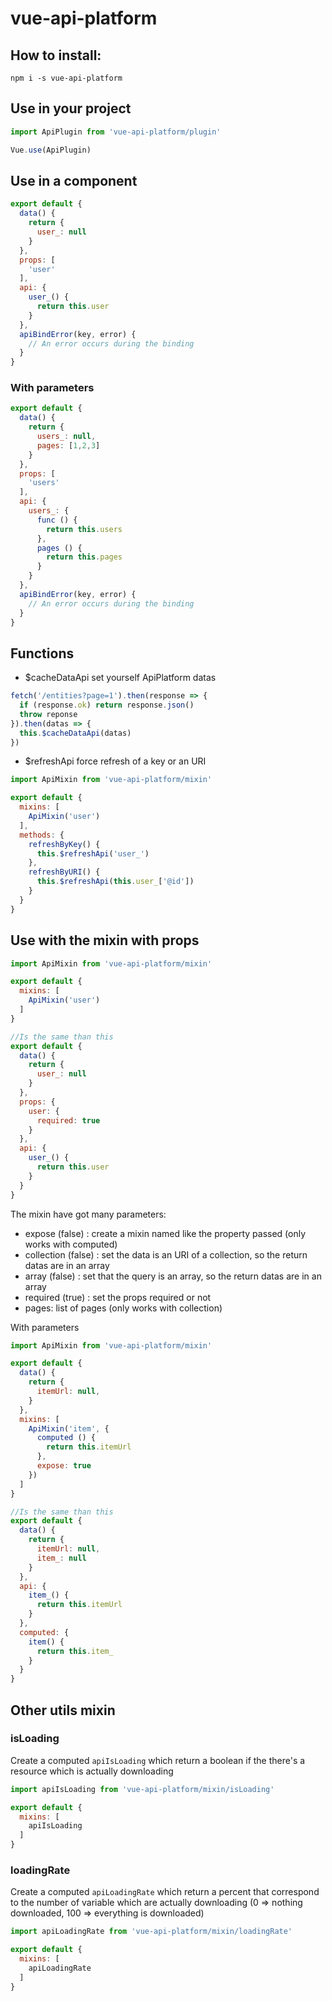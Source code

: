 # vue-api-platform

## How to install:

```shell
npm i -s vue-api-platform
```

## Use in your project 
```js
import ApiPlugin from 'vue-api-platform/plugin'

Vue.use(ApiPlugin)
```

## Use in a component
```js
export default {
  data() {
    return {
      user_: null
    }
  },
  props: [
    'user'
  ],
  api: {
    user_() {
      return this.user
    }
  },
  apiBindError(key, error) {
    // An error occurs during the binding
  }
}
```

### With parameters
```js
export default {
  data() {
    return {
      users_: null,
      pages: [1,2,3]
    }
  },
  props: [
    'users'
  ],
  api: {
    users_: {
      func () {
        return this.users
      },
      pages () {
        return this.pages      
      }
    }
  },
  apiBindError(key, error) {
    // An error occurs during the binding
  }
}
```

## Functions

- $cacheDataApi
set yourself ApiPlatform datas

```js
fetch('/entities?page=1').then(response => {
  if (response.ok) return response.json()
  throw reponse
}).then(datas => {
  this.$cacheDataApi(datas)
})
```

- $refreshApi
force refresh of a key or an URI

```js
import ApiMixin from 'vue-api-platform/mixin'

export default {
  mixins: [
    ApiMixin('user')
  ],
  methods: {
    refreshByKey() {
      this.$refreshApi('user_')
    },
    refreshByURI() {
      this.$refreshApi(this.user_['@id'])
    }
  }
}
```

## Use with the mixin with props

```js
import ApiMixin from 'vue-api-platform/mixin'

export default {
  mixins: [
    ApiMixin('user')
  ]
}

//Is the same than this
export default {
  data() {
    return {
      user_: null
    }
  },
  props: {
    user: {
      required: true
    }
  },
  api: {
    user_() {
      return this.user
    }
  }
}
```

The mixin have got many parameters:

- expose (false) : create a mixin named like the property passed (only works with computed)
- collection (false) : set the data is an URI of a collection, so the return datas are in an array
- array (false) : set that the query is an array, so the return datas are in an array
- required (true) : set the props required or not
- pages: list of pages (only works with collection)

With parameters

```js
import ApiMixin from 'vue-api-platform/mixin'

export default {
  data() {
    return {
      itemUrl: null,
    }
  },
  mixins: [
    ApiMixin('item', {
      computed () {
        return this.itemUrl
      },
      expose: true
    })
  ]
}

//Is the same than this
export default {
  data() {
    return {
      itemUrl: null,
      item_: null
    }
  },
  api: {
    item_() {
      return this.itemUrl
    }
  },
  computed: {
    item() {
      return this.item_
    }  
  }
}
```

## Other utils mixin

### isLoading

Create a computed `apiIsLoading` which return a boolean if the there's a resource which is actually downloading 

```js
import apiIsLoading from 'vue-api-platform/mixin/isLoading'

export default {
  mixins: [
    apiIsLoading
  ]
}
```

### loadingRate

Create a computed `apiLoadingRate` which return a percent that correspond to the number of variable which are actually downloading (0 => nothing downloaded, 100 => everything is downloaded)  

```js
import apiLoadingRate from 'vue-api-platform/mixin/loadingRate'

export default {
  mixins: [
    apiLoadingRate
  ]
}
```
